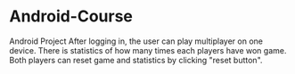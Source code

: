 # Android-Course
Android Project
After logging in, the user can play multiplayer on one device.
There is statistics of how many times each players have won game.
Both players can reset game and statistics by clicking "reset button".
